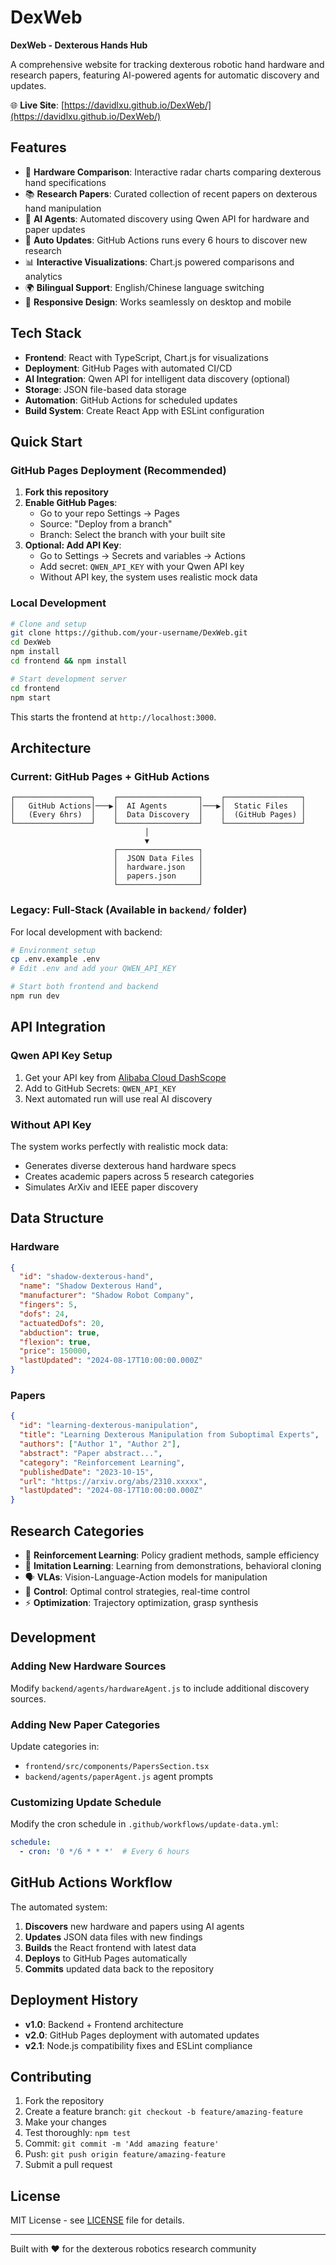 # DexWeb
**DexWeb - Dexterous Hands Hub**

A comprehensive website for tracking dexterous robotic hand hardware and research papers, featuring AI-powered agents for automatic discovery and updates.

🌐 **Live Site**: [https://davidlxu.github.io/DexWeb/](https://davidlxu.github.io/DexWeb/)

## Features

- 🤖 **Hardware Comparison**: Interactive radar charts comparing dexterous hand specifications
- 📚 **Research Papers**: Curated collection of recent papers on dexterous hand manipulation
- 🧠 **AI Agents**: Automated discovery using Qwen API for hardware and paper updates
- 🔄 **Auto Updates**: GitHub Actions runs every 6 hours to discover new research
- 📊 **Interactive Visualizations**: Chart.js powered comparisons and analytics
- 🌍 **Bilingual Support**: English/Chinese language switching
- 📱 **Responsive Design**: Works seamlessly on desktop and mobile

## Tech Stack

- **Frontend**: React with TypeScript, Chart.js for visualizations
- **Deployment**: GitHub Pages with automated CI/CD
- **AI Integration**: Qwen API for intelligent data discovery (optional)
- **Storage**: JSON file-based data storage
- **Automation**: GitHub Actions for scheduled updates
- **Build System**: Create React App with ESLint configuration

## Quick Start

### GitHub Pages Deployment (Recommended)

1. **Fork this repository**
2. **Enable GitHub Pages**:
   - Go to your repo Settings → Pages
   - Source: "Deploy from a branch"
   - Branch: Select the branch with your built site
3. **Optional: Add API Key**:
   - Go to Settings → Secrets and variables → Actions
   - Add secret: `QWEN_API_KEY` with your Qwen API key
   - Without API key, the system uses realistic mock data

### Local Development

```bash
# Clone and setup
git clone https://github.com/your-username/DexWeb.git
cd DexWeb
npm install
cd frontend && npm install

# Start development server
cd frontend
npm start
```

This starts the frontend at `http://localhost:3000`.

## Architecture

### Current: GitHub Pages + GitHub Actions

```
┌─────────────────┐    ┌──────────────────┐    ┌─────────────────┐
│   GitHub Actions│───▶│  AI Agents       │───▶│  Static Files   │
│   (Every 6hrs)  │    │  Data Discovery  │    │  (GitHub Pages) │
└─────────────────┘    └──────────────────┘    └─────────────────┘
                              │
                              ▼
                       ┌──────────────────┐
                       │  JSON Data Files │
                       │  hardware.json   │
                       │  papers.json     │
                       └──────────────────┘
```

### Legacy: Full-Stack (Available in `backend/` folder)

For local development with backend:

```bash
# Environment setup
cp .env.example .env
# Edit .env and add your QWEN_API_KEY

# Start both frontend and backend
npm run dev
```

## API Integration

### Qwen API Key Setup

1. Get your API key from [Alibaba Cloud DashScope](https://dashscope.aliyuncs.com/)
2. Add to GitHub Secrets: `QWEN_API_KEY`
3. Next automated run will use real AI discovery

### Without API Key

The system works perfectly with realistic mock data:
- Generates diverse dexterous hand hardware specs
- Creates academic papers across 5 research categories
- Simulates ArXiv and IEEE paper discovery

## Data Structure

### Hardware
```json
{
  "id": "shadow-dexterous-hand",
  "name": "Shadow Dexterous Hand",
  "manufacturer": "Shadow Robot Company",
  "fingers": 5,
  "dofs": 24,
  "actuatedDofs": 20,
  "abduction": true,
  "flexion": true,
  "price": 150000,
  "lastUpdated": "2024-08-17T10:00:00.000Z"
}
```

### Papers
```json
{
  "id": "learning-dexterous-manipulation",
  "title": "Learning Dexterous Manipulation from Suboptimal Experts",
  "authors": ["Author 1", "Author 2"],
  "abstract": "Paper abstract...",
  "category": "Reinforcement Learning",
  "publishedDate": "2023-10-15",
  "url": "https://arxiv.org/abs/2310.xxxxx",
  "lastUpdated": "2024-08-17T10:00:00.000Z"
}
```

## Research Categories

- 🤖 **Reinforcement Learning**: Policy gradient methods, sample efficiency
- 👀 **Imitation Learning**: Learning from demonstrations, behavioral cloning
- 🗣️ **VLAs**: Vision-Language-Action models for manipulation
- 🎯 **Control**: Optimal control strategies, real-time control
- ⚡ **Optimization**: Trajectory optimization, grasp synthesis

## Development

### Adding New Hardware Sources

Modify `backend/agents/hardwareAgent.js` to include additional discovery sources.

### Adding New Paper Categories  

Update categories in:
- `frontend/src/components/PapersSection.tsx`
- `backend/agents/paperAgent.js` agent prompts

### Customizing Update Schedule

Modify the cron schedule in `.github/workflows/update-data.yml`:

```yaml
schedule:
  - cron: '0 */6 * * *'  # Every 6 hours
```

## GitHub Actions Workflow

The automated system:

1. **Discovers** new hardware and papers using AI agents
2. **Updates** JSON data files with new findings  
3. **Builds** the React frontend with latest data
4. **Deploys** to GitHub Pages automatically
5. **Commits** updated data back to the repository

## Deployment History

- **v1.0**: Backend + Frontend architecture
- **v2.0**: GitHub Pages deployment with automated updates
- **v2.1**: Node.js compatibility fixes and ESLint compliance

## Contributing

1. Fork the repository
2. Create a feature branch: `git checkout -b feature/amazing-feature`
3. Make your changes
4. Test thoroughly: `npm test`
5. Commit: `git commit -m 'Add amazing feature'`
6. Push: `git push origin feature/amazing-feature`
7. Submit a pull request

## License

MIT License - see [LICENSE](LICENSE) file for details.

---

Built with ❤️ for the dexterous robotics research community